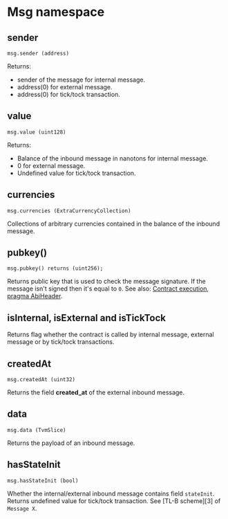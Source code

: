 # Msg namespace

## sender

```solidity
msg.sender (address)
```

Returns:

* sender of the message for internal message.
* address(0) for external message.
* address(0) for tick/tock transaction.

## value

```solidity
msg.value (uint128)
```

Returns:

* Balance of the inbound message in nanotons for internal message.
* 0 for external message.
* Undefined value for tick/tock transaction.

## currencies

```solidity
msg.currencies (ExtraCurrencyCollection)
```

Collections of arbitrary currencies contained in the balance of the inbound message.

## pubkey()

```solidity
msg.pubkey() returns (uint256);
```

Returns public key that is used to check the message signature. If the message isn't signed then it's equal to `0`. See also: [Contract execution](../../api-functions-and-members/api-functions-and-members.md#contract-execution), [pragma AbiHeader](../../api-functions-and-members/api-functions-and-members.md#pragma-abiheader).

## isInternal, isExternal and isTickTock

Returns flag whether the contract is called by internal message, external message or by tick/tock transactions.

## createdAt

```solidity
msg.createdAt (uint32)
```

Returns the field **created\_at** of the external inbound message.

## data

```solidity
msg.data (TvmSlice)
```

Returns the payload of an inbound message.

## hasStateInit

```solidity
msg.hasStateInit (bool)
```

Whether the internal/external inbound message contains field `stateInit`. Returns undefined value for tick/tock transaction. See \[TL-B scheme]\[3] of `Message X`.
